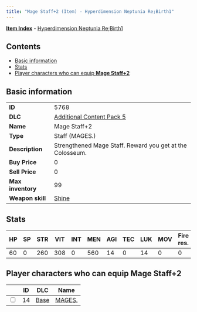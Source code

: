 ```yaml
---
title: "Mage Staff+2 (Item) - Hyperdimension Neptunia Re;Birth1"
---
```


[**Item Index**](/neptunia/rb1/item/index.html) - [Hyperdimension Neptunia Re;Birth1](/neptunia/rb1)

## Contents

- [Basic information](#basic-information)
- [Stats](#stats)
- [Player characters who can equip **Mage Staff+2**](#player-characters-who-can-equip-mage-staff-2)

## Basic information

|   |   |
| -- | -- |
| **ID** | 5768 |
| **DLC** | [Additional Content Pack 5](/neptunia/rb1/dlc/14-pack5.html) |
| **Name** | Mage Staff+2 |
| **Type** | Staff (MAGES.) |
| **Description** | Strengthened Mage Staff. Reward you get at the Colosseum. |
| **Buy Price** | 0 |
| **Sell Price** | 0 |
| **Max inventory** | 99 |
| **Weapon skill** | [Shine](/neptunia/rb1/skill/1-2801-shine.html) |

## Stats

| HP | SP | STR | VIT | INT | MEN | AGI | TEC | LUK | MOV | Fire res. | Ice res. | Wind res. | Lightning res. |
| -- | -- | --- | --- | --- | --- | --- | --- | --- | --- | --------- | -------- | --------- | -------------- |
| 60 | 0 | 260 | 308 | 0 | 560 | 14 | 0 | 14 | 0 | 0 | 0 | 0 | 0 |

## Player characters who can equip **Mage Staff+2**

|    | ID | DLC | Name |
| -- | -- | --- | ---- |
| <input type="checkbox" id="rb1-player-1-14" class="trackbox" /> | 14 | [Base](/neptunia/rb1/dlc/1-base.html) | [MAGES.](/neptunia/rb1/player/1-14-mages.html) |